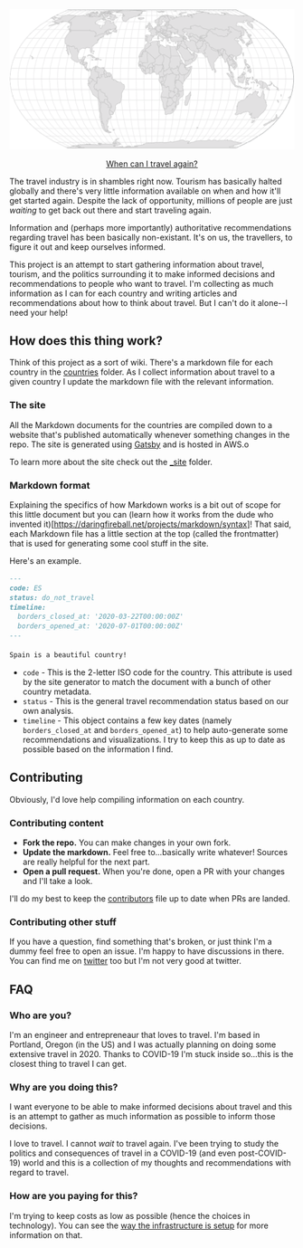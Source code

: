 ![When can I travel again?](.github/hero.png)

<p align="center">
  <a href="https://when-can-i-travel.com">When can I travel again?</a>
</p>

The travel industry is in shambles right now. Tourism has basically halted
globally and there's very little information available on when and how it'll
get started again. Despite the lack of opportunity, millions of people are just
_waiting_ to get back out there and start traveling again.

Information and (perhaps more importantly) authoritative recommendations
regarding travel has been basically non-existant. It's on us, the travellers,
to figure it out and keep ourselves informed.

This project is an attempt to start gathering information about travel,
tourism, and the politics surrounding it to make informed decisions and
recommendations to people who want to travel. I'm collecting as much
information as I can for each country and writing articles and recommendations
about how to think about travel. But I can't do it alone--I need your help!

## How does this thing work?

Think of this project as a sort of wiki. There's a markdown file for each
country in the [countries](countries) folder. As I collect information about
travel to a given country I update the markdown file with the relevant
information.

### The site

All the Markdown documents for the countries are compiled down to a website
that's published automatically whenever something changes in the repo. The site
is generated using [Gatsby](http://gatsbyjs.org/) and is hosted in AWS.o

To learn more about the site check out the [_site](_site) folder.

### Markdown format

Explaining the specifics of how Markdown works is a bit out of scope for this
little document but you can (learn how it works from the dude who invented
it)[https://daringfireball.net/projects/markdown/syntax]! That said, each
Markdown file has a little section at the top (called the frontmatter) that is
used for generating some cool stuff in the site.

Here's an example.

```markdown
---
code: ES
status: do_not_travel
timeline:
  borders_closed_at: '2020-03-22T00:00:00Z'
  borders_opened_at: '2020-07-01T00:00:00Z'
---

Spain is a beautiful country!
```

* `code` - This is the 2-letter ISO code for the country. This attribute is
  used by the site generator to match the document with a bunch of other
  country metadata.
* `status` - This is the general travel recommendation status based on our own
  analysis.
* `timeline` - This object contains a few key dates (namely `borders_closed_at`
  and `borders_opened_at`) to help auto-generate some recommendations and
  visualizations. I try to keep this as up to date as possible based on the
  information I find.

## Contributing

Obviously, I'd love help compiling information on each country. 

### Contributing content

* **Fork the repo.** You can make changes in your own fork.
* **Update the markdown.** Feel free to...basically write whatever! Sources are
  really helpful for the next part.
* **Open a pull request.** When you're done, open a PR with your changes and
  I'll take a look.

I'll do my best to keep the [contributors](CONTRIBUTORS.md) file up to date
when PRs are landed.

### Contributing other stuff

If you have a question, find something that's broken, or just think I'm a dummy
feel free to open an issue. I'm happy to have discussions in there. You can
find me on [twitter](https://twitter.com/iambradhe) too but I'm not very good
at twitter.

## FAQ

### Who are you?

I'm an engineer and entrepreneaur that loves to travel. I'm based in Portland,
Oregon (in the US) and I was actually planning on doing some extensive travel
in 2020. Thanks to COVID-19 I'm stuck inside so...this is the closest thing to
travel I can get.

### Why are you doing this?

I want everyone to be able to make informed decisions about travel and this is
an attempt to gather as much information as possible to inform those decisions.

I love to travel. I cannot _wait_ to travel again. I've been trying to study
the politics and consequences of travel in a COVID-19 (and even post-COVID-19)
world and this is a collection of my thoughts and recommendations with regard
to travel.

### How are you paying for this?

I'm trying to keep costs as low as possible (hence the choices in technology).
You can see the [way the infrastructure is
setup](_site/cloudformation/template.yaml) for more information on that.
